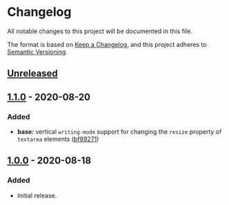 # Changelog

All notable changes to this project will be documented in this file.

The format is based on [Keep a Changelog](https://keepachangelog.com/en/1.0.0/),
and this project adheres to [Semantic Versioning](https://semver.org/spec/v2.0.0.html).

## [Unreleased]

## [1.1.0] - 2020-08-20

### Added

- **base:** vertical `writing-mode` support for changing the `resize` property of `textarea` elements ([bf89271](https://github.com/kripod/css-homogenizer/commit/bf89271abfbc62488ef098425aa58ff9b5ed4e18))

## [1.0.0] - 2020-08-18

### Added

- Initial release.

[unreleased]: https://github.com/kripod/css-homogenizer/compare/v1.1.0...HEAD
[1.1.0]: https://github.com/kripod/css-homogenizer/compare/v1.0.0...v1.1.0
[1.0.0]: https://github.com/kripod/css-homogenizer/releases/tag/v1.0.0
